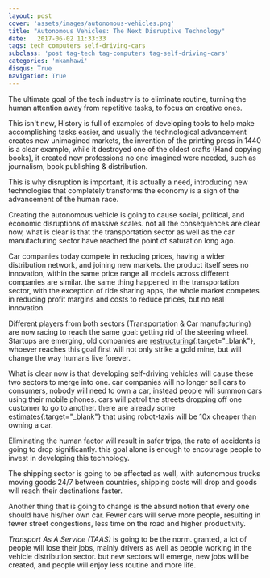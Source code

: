 ```yaml
---
layout: post
cover: 'assets/images/autonomous-vehicles.png'
title: "Autonomous Vehicles: The Next Disruptive Technology"
date:   2017-06-02 11:33:33
tags: tech computers self-driving-cars
subclass: 'post tag-tech tag-computers tag-self-driving-cars'
categories: 'mkamhawi'
disqus: True
navigation: True
---
```


The ultimate goal of the tech industry is to eliminate routine, turning the
human attention away from repetitive tasks, to focus on creative ones.

This isn't new, History is full of examples of developing tools to help
make accomplishing tasks easier, and usually the technological advancement creates
new unimagined markets, the invention of the printing press in 1440 is a clear
example, while it destroyed one of the oldest crafts (Hand copying books), it
created new professions no one imagined were needed, such as journalism, book
publishing & distribution.

This is why disruption is important, it is actually a need, introducing new
technologies that completely transforms the economy is a sign of the advancement
of the human race.

Creating the autonomous vehicle is going to cause social, political, and economic
disruptions of massive scales. not all the consequences are clear now, what is
clear is that the transportation sector as well as the car manufacturing sector
have reached the point of saturation long ago.

Car companies today compete in reducing prices, having a wider distribution
network, and joining new markets. the product itself sees no innovation, within
the same price range all models across different companies are similar. the same
thing happened in the transportation sector, with the exception of ride sharing
apps, the whole market competes in reducing profit margins and costs to reduce
prices, but no real innovation.

Different players from both sectors (Transportation & Car manufacturing)
are now racing to reach the same goal: getting rid of the steering wheel. Startups are
emerging, old companies are [restructuring](http://www.businessinsider.com/ford-is-no-longer-a-car-company-2017-5){:target="_blank"},
whoever reaches this goal first will not only strike a gold mine, but will
change the way humans live forever.

What is clear now is that developing self-driving vehicles will cause these
two sectors to merge into one. car companies will no longer sell cars to consumers,
nobody will need to own a car, instead people will summon cars using their mobile
phones. cars will patrol the streets dropping off one customer to go to another.
there are already some [estimates](http://www.cnbc.com/2017/05/23/reporters-notebook-be-warned-us25-oil-is-coming-and-along-with-it-a-new-world-order.html){:target="_blank"} that using robot-taxis will be 10x cheaper than owning
a car.

Eliminating the human factor will result in safer trips, the rate of accidents
is going to drop significantly. this goal alone is enough to encourage people to
invest in developing this technology.

The shipping sector is going to be affected as well, with autonomous trucks moving
goods 24/7 between countries, shipping costs will drop and goods will reach their
destinations faster.

Another thing that is going to change is the absurd notion that every one should
have his/her own car. Fewer cars will serve more people, resulting in fewer street
congestions, less time on the road and higher productivity.

*Transport As A Service (TAAS)* is going to be the norm. granted, a lot of people
will lose their jobs, mainly drivers as well as people working in the vehicle distribution
sector. but new sectors will emerge, new jobs will be created, and people will
enjoy less routine and more life.